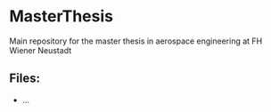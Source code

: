 # MasterThesis
Main repository for the master thesis in aerospace engineering at FH Wiener Neustadt

## Files:
* ...
